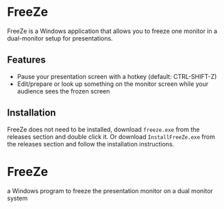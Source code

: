 # FreeZe
FreeZe is a Windows application that allows you to freeze one monitor in a dual-monitor setup for presentations.

## Features
- Pause your presentation screen with a hotkey (default: CTRL-SHIFT-Z)
- Edit/prepare or look up something on the monitor screen while your audience sees the frozen screen

## Installation
FreeZe does not need to be installed, download `freeze.exe` from the releases section and double click it.
Or download `InstallFreeZe.exe` from the releases section and follow the installation instructions.

# FreeZe
a Windows program to freeze the presentation monitor on a dual monitor system

